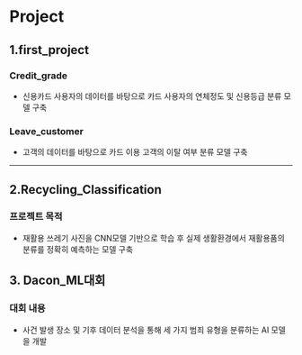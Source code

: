 # Project
## 1.first_project
### Credit_grade
- 신용카드 사용자의 데이터를 바탕으로 카드 사용자의 연체정도 및 신용등급 분류 모델 구축
### Leave_customer
- 고객의 데이터를 바탕으로 카드 이용 고객의 이탈 여부 분류 모델 구축
---
## 2.Recycling_Classification
### 프로젝트 목적
- 재활용 쓰레기 사진을 CNN모델 기반으로 학습 후 실제 생활환경에서 재활용품의 분류를 정확히 예측하는 모델 구축
## 3. Dacon_ML대회
### 대회 내용
- 사건 발생 장소 및 기후 데이터 분석을 통해 세 가지 범죄 유형을 분류하는 AI 모델을 개발
